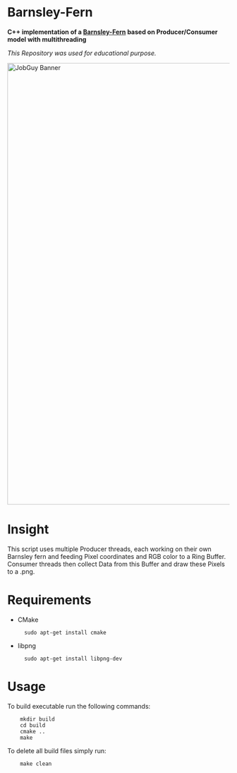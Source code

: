 # Barnsley-Fern


**C++ implementation of a [Barnsley-Fern](https://en.wikipedia.org/wiki/Barnsley_fern) based on Producer/Consumer model with multithreading**

_This Repository was used for educational purpose._

<img src="resources/farn_horizontal.png" alt="JobGuy Banner" width=1000/><br/>

# Insight
This script uses multiple Producer threads, each working on their own Barnsley fern and feeding Pixel coordinates and RGB color to a Ring Buffer.
Consumer threads then collect Data from this Buffer and draw these Pixels to a .png.

# Requirements
* CMake

        sudo apt-get install cmake

* libpng

        sudo apt-get install libpng-dev

# Usage

To build executable run the following commands:

        mkdir build
        cd build
        cmake ..
        make

To delete all build files simply run:

        make clean


